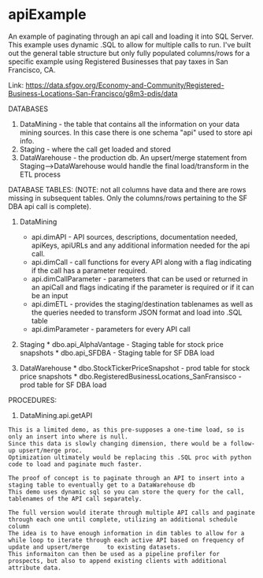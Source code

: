 # apiExample
An example of paginating through an api call and loading it into SQL Server. This example uses dynamic .SQL to allow for multiple calls to run. I've built out the general table structure but only fully populated columns/rows for a specific example using Registered Businesses that pay taxes in San Francisco, CA. 

Link: https://data.sfgov.org/Economy-and-Community/Registered-Business-Locations-San-Francisco/g8m3-pdis/data


DATABASES
  1) DataMining - the table that contains all the information on your data mining sources. In this case there is one schema "api" used to store api info.
  2) Staging - where the call get loaded and stored
  3) DataWarehouse - the production db. An upsert/merge statement from Staging-->DataWarehouse would handle the final load/transform in the ETL process


DATABASE TABLES: (NOTE: not all columns have data and there are rows missing in subsequent tables. Only the columns/rows pertaining to the SF DBA api call is complete).

1) DataMining
    * api.dimAPI            - API sources, descriptions, documentation needed, apiKeys,  apiURLs and any additional information needed for the api call.
    * api.dimCall           - call functions for every API along with a flag indicating if the call has a parameter required.
    * api.dimCallParameter  - parameters that can be used or returned in an apiCall and flags indicating if the parameter is required or if it can be an input
    * api.dimETL            - provides the staging/destination tablenames as well as the queries needed to transform JSON format and load into .SQL table
    * api.dimParameter      - parameters for every API call

  3) Staging
    * dbo.api_AlphaVantage  - Staging table for stock price snapshots
    * dbo.api_SFDBA         - Staging table for SF DBA load

  5) DataWarehouse
    * dbo.StockTickerPriceSnapshot                  - prod table for stock price snapshots
    * dbo.RegisteredBusinessLocations_SanFransisco  - prod table for SF DBA load


PROCEDURES:
  1) DataMining.api.getAPI

    This is a limited demo, as this pre-supposes a one-time load, so is only an insert into where is null.
    Since this data is slowly changing dimension, there would be a follow-up upsert/merge proc.
    Optimization ultimately would be replacing this .SQL proc with python code to load and paginate much faster. 

    The proof of concept is to paginate through an API to insert into a staging table to eventually get to a DataWarehouse db
    This demo uses dynamic sql so you can store the query for the call, tablenames of the API call separately. 

    The full version would iterate through multiple API calls and paginate through each one until complete, utilizing an additional schedule column 
    The idea is to have enough information in dim tables to allow for a while loop to iterate through each active API based on frequency of update and upsert/merge     to existing datasets.
    This informaiton can then be used as a pipeline profiler for prospects, but also to append existing clients with additional attribute data. 
